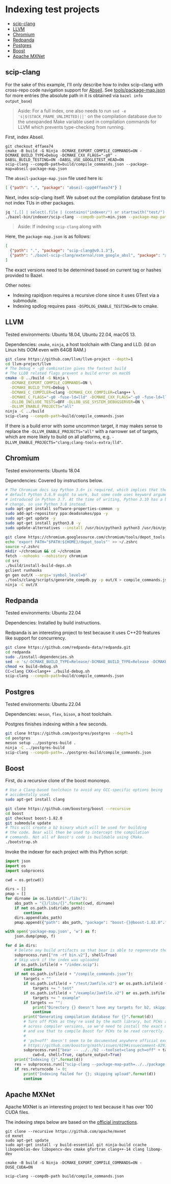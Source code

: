 # Indexing test projects

- [scip-clang](#scip-clang)
- [LLVM](#llvm)
- [Chromium](#chromium)
- [Redpanda](#redpanda)
- [Postgres](#postgres)
- [Boost](#boost)
- [Apache MXNet](#apache-mxnet)

## scip-clang

For the sake of this example, I'll only describe how
to index scip-clang with cross-repo code navigation support
for [Abseil](https://github.com/abseil/abseil-cpp/).
See [tools/package-map.json](/tools/package-map.json) for more entries
(the absolute path in it is obtained via `bazel info output_base`)

> Aside: For a full index, one also needs to run `sed -e 's|$(STACK_FRAME_UNLIMITED)||'` on
> the compilation database due to the unexpanded Make variable used
> in compilation commands for LLVM which prevents type-checking from running.

First, index Abseil.

```
git checkout 4ffaea74
cmake -B build -G Ninja -DCMAKE_EXPORT_COMPILE_COMMANDS=ON -DCMAKE_BUILD_TYPE=Debug -DCMAKE_CXX_FLAGS="-g0" -DABSL_BUILD_TESTING=ON -DABSL_USE_GOOGLETEST_HEAD=ON
scip-clang --compdb-path=build/compile_commands.json --package-map=abseil-package-map.json
```

The `abseil-package-map.json` file used here is:

```json
[ {"path": ".", "package": "abseil-cpp@4ffaea74"} ]
```

Next, index scip-clang itself. We subset out the compilation
database first to not index TUs in other packages.

```bash
jq '[.[] | select(.file | (contains("indexer/") or startswith("test/") or contains("com_google_absl")))]' compile_commands.json > min.json
./bazel-bin/indexer/scip-clang --compdb-path=min.json --package-map-path=package-map.json
```

> Aside: If indexing `scip-clang` along with 

Here, the `package-map.json` is as follows:

```json
[
  {"path": ".", "package": "scip-clang@v0.1.3"},
  {"path": "./bazel-scip-clang/external/com_google_absl", "package": "abseil-cpp@4ffaea74"}
]
```

The exact versions need to be determined based on current tag
or hashes provided to Bazel.

Other notes:
- Indexing rapidjson requires a recursive clone since it uses GTest
  via a submodule.
- Indexing spdlog requires pass `-DSPDLOG_ENABLE_TESTING=ON` to cmake.

## LLVM

Tested environments: Ubuntu 18.04, Ubuntu 22.04, macOS 13.

Dependencies: `cmake`, `ninja`, a host toolchain with Clang and LLD.
(ld on Linux hits OOM even with 64GB RAM.)

```bash
git clone https://github.com/llvm/llvm-project --depth=1
cd llvm-project/llvm
# The Debug + -g0 combination gives the fastest build
# The LLDB related flags prevent a build error on macOS
cmake -B ../build -G Ninja \
  -DCMAKE_EXPORT_COMPILE_COMMANDS=ON \
  -DCMAKE_BUILD_TYPE=Debug \
  -DCMAKE_C_COMPILER=clang -DCMAKE_CXX_COMPILER=clang++ \
  -DCMAKE_C_FLAGS="-g0 -fuse-ld=lld" -DCMAKE_CXX_FLAGS="-g0 -fuse-ld=lld" \
  -DLLDB_INCLUDE_TESTS=OFF -DLLDB_USE_SYSTEM_DEBUGSERVER=ON \
  -DLLVM_ENABLE_PROJECTS="all" 
ninja -C ../build
scip-clang --compdb-path=build/compile_commands.json
```

If there is a build error with some uncommon target,
it may makes sense to replace the
`-DLLVM_ENABLE_PROJECTS="all"` with a narrower set of targets,
which are more likely to build on all platforms,
e.g. `-DLLVM_ENABLE_PROJECTS="clang;clang-tools-extra;lld"`.

## Chromium

Tested environments: Ubuntu 18.04

Dependencies: Covered by instructions below.

```bash
# The Chromium docs say Python 3.6+ is required, which implies that the
# default Python 3.6.9 ought to work, but some code uses keyword arguments
# introduced in Python 3.7. At the time of writing, Python 3.10 has a breaking
# change, so use Python 3.8 instead.
sudo apt-get install software-properties-common -y
sudo add-apt-repository ppa:deadsnakes/ppa -y
sudo apt-get update -y
sudo apt-get install python3.8 -y
sudo update-alternatives --install /usr/bin/python3 python3 /usr/bin/python3.8 1

git clone https://chromium.googlesource.com/chromium/tools/depot_tools.git
echo 'export PATH="$PATH:${HOME}/depot_tools"' >> ~/.zshrc
source ~/.zshrc
mkdir ~/chromium && cd ~/chromium
fetch --nohooks --nohistory chromium
cd src
./build/install-build-deps.sh
gclient runhooks
gn gen out/X --args='symbol_level=0'
./tools/clang/scripts/generate_compdb.py -p out/X > compile_commands.json
ninja -C out/X
```

## Redpanda

Tested environments: Ubuntu 22.04

Dependencies: Installed by build instructions.

Redpanda is an interesting project to test
because it uses C++20 features like support for concurrency.

```bash
git clone https://github.com/redpanda-data/redpanda.git
cd redpanda
sudo ./install-dependencies.sh
sed -e 's/-DCMAKE_BUILD_TYPE=Release/-DCMAKE_BUILD_TYPE=Release -DCMAKE_C_FLAGS=-O0 -DCMAKE_CXX_FLAGS=-O0 -DCMAKE_EXPORT_COMPILE_COMMANDS=ON/' build.sh > build-debug.sh
chmod +x build-debug.sh
CC=clang CXX=clang++ ./build-debug.sh
scip-clang --compdb-path=build/compile_commands.json
```

## Postgres

Tested environments: Ubuntu 22.04

Dependencies: `meson`, `flex`, `bison`, a host toolchain.

Postgres finishes indexing within a few seconds.

```bash
git clone https://github.com/postgres/postgres --depth=1
cd postgres
meson setup ../postgres-build .
ninja -C ../postgres-build
scip-clang --compdb-path=../postgres-build/compile_commands.json
```

## Boost

First, do a recursive clone of the boost monorepo.

```bash
# Use a Clang-based toolchain to avoid any GCC-specific options being
# accidentally used.
sudo apt-get install clang

git clone https://github.com/boostorg/boost --recursive
cd boost
git checkout boost-1.82.0
git submodule update
# This will create a b2 binary which will be used for building
# the code. Bear will then be used to intercept the compilation
# commands. Not all of Boost's code is buildable using CMake.
./bootstrap.sh
```

Invoke the indexer for each project with this Python script:

```python
import json
import os
import subprocess

cwd = os.getcwd()

dirs = []
pmap = []
for dirname in os.listdir("./libs"):
    abs_path = "{}/libs/{}".format(cwd, dirname)
    if not os.path.isdir(abs_path):
        continue
    dirs.append(abs_path)
    pmap.append({"path": abs_path, "package": "boost-{}@boost-1.82.0".format(dirname)})

with open('package-map.json', 'w') as f:
    json.dump(pmap, f)

for d in dirs:
    # Delete any build artifacts so that bear is able to regenerate the compilation database
    subprocess.run(["rm -rf bin.v2"], shell=True)
    # Skip work if the index was uploaded
    if os.path.isfile(d + "/index.scip"):
        continue
    if not os.path.isfile(d + "/compile_commands.json"):
        targets = ""
        if os.path.isfile(d + "/test/Jamfile.v2") or os.path.isfile(d + "/test/Jamfile"):
            targets += " test"
        if os.path.isfile(d + "/example/Jamfile.v2") or os.path.isfile(d + "/example/Jamfile"):
            targets += " example"
        if targets == "":
            print("Directory {} doesn't have any targets for b2, skipping".format(d))
            continue
        print("Generating compilation database for {}".format(d))
        # Turn off PCHs as they're used by the math library, but PCHs are not stable
        # across compiler versions, so we'd need to install the exact matching Clang
        # and use that to compile Boost for PCHs to be read correctly.
        #
        # 'pch=off' doesn't seem to be documented anywhere official except for:
        # https://github.com/boostorg/math/issues/619#issuecomment-829333938
        subprocess.run(["bear -- ../../b2 --toolset=clang pch=off" + targets],
            cwd=d, shell=True, capture_output=True)
    print("Indexing {}".format(d))
    res = subprocess.run(["scip-clang --package-map-path=../../package-map.json --compdb-path=compile_commands.json"], cwd=d, shell=True)
    if res.returncode != 0:
        print("Indexing failed for {}; skipping upload".format(d))
        continue
```

## Apache MXNet

Apache MXNet is an interesting project to test because
it has over 100 CUDA files.

The indexing steps below are based on the [official instructions](https://mxnet.apache.org/versions/1.9.1/get_started/build_from_source.html).

```
git clone --recursive https://github.com/apache/mxnet
cd mxnet
sudo apt-get update
sudo apt-get install -y build-essential git ninja-build ccache libopenblas-dev libopencv-dev cmake gfortran clang++-14 clang libomp-dev
```

```
cmake -B build -G Ninja -DCMAKE_EXPORT_COMPILE_COMMANDS=ON -DUSE_CUDA=ON

scip-clang --compdb-path build/compile_commands.json
```

